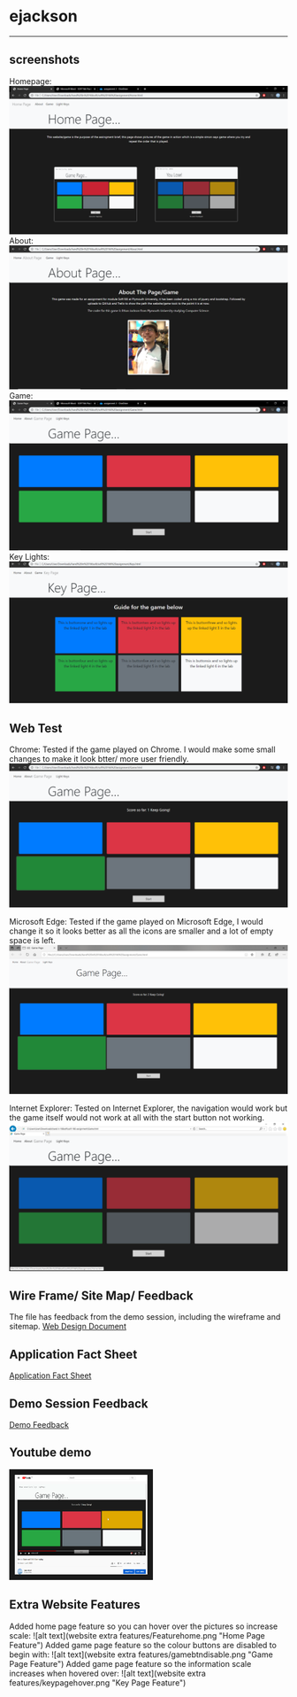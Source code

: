 # ejackson
---
## screenshots
Homepage:
![alt text](onchromehome.PNG "Home page")
About: 
![alt text](onchromeabout.PNG "About Page")
Game: 
![alt text](onchromegame.PNG "Game Page")
Key Lights:
![alt text](onchromekeylight.PNG "Key Lights Page") 

## Web Test
Chrome:
Tested if the game played on Chrome. I would make some small changes to make it look btter/ more user friendly.
![alt text](onchromeplay.png "Game Test Chrome") 

Microsoft Edge:
Tested if the game played on Microsoft Edge, I would change it so it looks better as all the icons are smaller and a lot of empty space is left.
![alt text](onedgeplay.png "Game Test Edge") 

Internet Explorer:
Tested on Internet Explorer, the navigation would work but the game itself would not work at all with the start button not working.
![alt text](onexplorerplay.PNG "Game Test Explorer")

## Wire Frame/ Site Map/ Feedback
The file has feedback from the demo session, including the wireframe and sitemap.
[Web Design Document](web%20design%20document.docx)

## Application Fact Sheet
[Application Fact Sheet](Application%20Fact$20Sheet.docx)

## Demo Session Feedback
[Demo Feedback](demofeedback.docx)


## Youtube demo 
<a href="https://www.youtube.com/watch?v=u2-vQu3FLr4" target="_blank"><img src="youtubepic.PNG" 
alt="Youtube Video" width="240" height="180" border="10" /></a>

## Extra Website Features
Added home page feature so you can hover over the pictures so increase scale:
![alt text](website extra features/Featurehome.png "Home Page Feature")
Added game page feature so the colour buttons are disabled to begin with:
![alt text](website extra features/gamebtndisable.png "Game Page Feature")
Added game page feature so the information scale increases when hovered over:
![alt text](website extra features/keypagehover.png "Key Page Feature")



